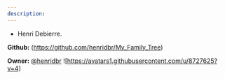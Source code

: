 ```yaml
---
description: 
---
```

* Henri Debierre.

**Github:** (https://github.com/henridbr/My_Family_Tree)

**Owner:** [@henridbr](https://github.com/henridbr) ![https://avatars1.githubusercontent.com/u/8727625?v=4]

